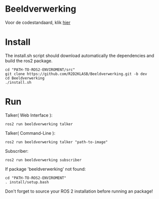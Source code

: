 # Beeldverwerking

Voor de codestandaard, klik [hier](https://github.com/R2D2KLASB/Info/blob/main/CodeStandaard.md)

# Install

The install.sh script should download automatically the dependencies and build the ros2 package.

```
cd "PATH-TO-ROS2-ENVIROMENT/src"
git clone https://github.com/R2D2KLASB/Beeldverwerking.git -b dev
cd Beeldverwerking
./install.sh
```


# Run

Talker( Web Interface ):
```
ros2 run beeldverwerking talker
```
Talker( Command-Line ):
```
ros2 run beeldverwerking talker "path-to-image"
```

Subscriber:
```
ros2 run beeldverwerking subscriber
```

If package 'beeldverwerking' not found:
```
cd "PATH-TO-ROS2-ENVIROMENT"
. install/setup.bash
```

Don't forget to source your ROS 2 installation before running an package!

